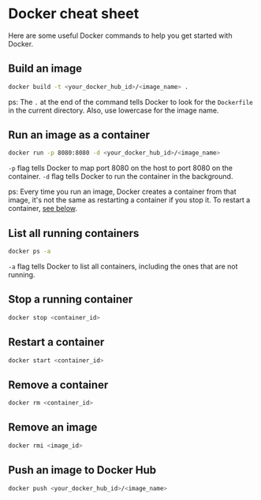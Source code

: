 # Docker cheat sheet

Here are some useful Docker commands to help you get started with Docker.

## Build an image

```bash
docker build -t <your_docker_hub_id>/<image_name> .
```

ps: The `.` at the end of the command tells Docker to look for the `Dockerfile` in the current directory. Also, use lowercase for the image name.

## Run an image as a container

```bash
docker run -p 8080:8080 -d <your_docker_hub_id>/<image_name>
```

`-p` flag tells Docker to map port 8080 on the host to port 8080 on the container.
`-d` flag tells Docker to run the container in the background.

ps: Every time you run an image, Docker creates a container from that image, it's not the same as restarting a container if you stop it. To restart a container, [see below](#restart-a-container).

## List all running containers

```bash
docker ps -a
```

`-a` flag tells Docker to list all containers, including the ones that are not running.

## Stop a running container

```bash
docker stop <container_id>
```

## Restart a container

```bash
docker start <container_id>
```

## Remove a container

```bash
docker rm <container_id>
```

## Remove an image

```bash
docker rmi <image_id>
```

## Push an image to Docker Hub

```bash
docker push <your_docker_hub_id>/<image_name>
```
